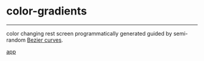 # color-gradients
---
color changing rest screen programmatically generated guided by semi-random [Bezier curves](https://en.wikipedia.org/wiki/B%C3%A9zier_curve).

[app](https://tianyimasf.github.io/color-gradients/)
